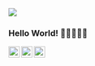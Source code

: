 ![](https://media-exp1.licdn.com/dms/image/C5616AQGDxnCziTg4UQ/profile-displaybackgroundimage-shrink_350_1400/0?e=1600300800&v=beta&t=0apdXfg-a4vvSPUk9cS-EWEOmIJVb2lTSFqWw3vVSV0)
### Hello World! 👋🏻👨🏻‍💻

<a href="https://linkedin.com/in/kyrylo-chebotarov">
  <img align="left" alt="Pavan's Linkdein" width="22px" src="https://cdn.jsdelivr.net/npm/simple-icons@v3/icons/linkedin.svg" />
</a>

<a href="https://t.me/mr_parus">
  <img align="left" alt="Pavan's Telegram" width="22px" src="https://cdn.jsdelivr.net/npm/simple-icons@v3/icons/telegram.svg" />
</a>

<a href="https://github.com/mr-parus">
  <img align="left" alt="Pavan's Github" width="22px" src="https://cdn.jsdelivr.net/npm/simple-icons@v3/icons/github.svg" />
</a>    

